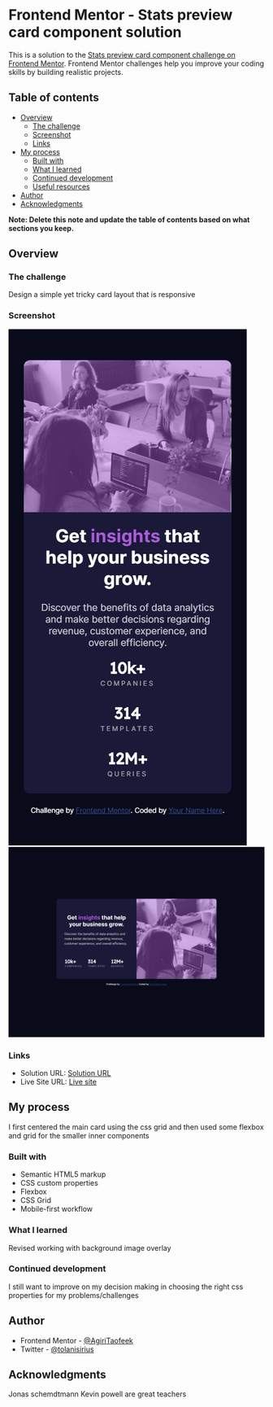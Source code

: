 # Frontend Mentor - Stats preview card component solution

This is a solution to the [Stats preview card component challenge on Frontend Mentor](https://www.frontendmentor.io/challenges/stats-preview-card-component-8JqbgoU62). Frontend Mentor challenges help you improve your coding skills by building realistic projects. 

## Table of contents

- [Overview](#overview)
  - [The challenge](#the-challenge)
  - [Screenshot](#screenshot)
  - [Links](#links)
- [My process](#my-process)
  - [Built with](#built-with)
  - [What I learned](#what-i-learned)
  - [Continued development](#continued-development)
  - [Useful resources](#useful-resources)
- [Author](#author)
- [Acknowledgments](#acknowledgments)

**Note: Delete this note and update the table of contents based on what sections you keep.**

## Overview

### The challenge
Design a simple yet tricky card layout that is responsive
### Screenshot

![Mobile view](images/mobile.jpg)
![Desktop view](images/desktop.jpg)

### Links

- Solution URL: [Solution URL](https://your-solution-url.com)
- Live Site URL: [Live site](https://zen-cray-1b51a9.netlify.app/)

## My process
I first centered the main card using the css grid and then used some flexbox and grid for the smaller inner components

### Built with

- Semantic HTML5 markup
- CSS custom properties
- Flexbox
- CSS Grid
- Mobile-first workflow


### What I learned
Revised working with background image overlay

### Continued development
I still want to improve on my decision making in choosing the right css properties for my problems/challenges




## Author


- Frontend Mentor - [@AgiriTaofeek](https://www.frontendmentor.io/profile/AgiriTaofeek)
- Twitter - [@tolanisirius](https://www.twitter.com/Taofeeqomotolani)



## Acknowledgments

Jonas schemdtmann
Kevin powell are great teachers